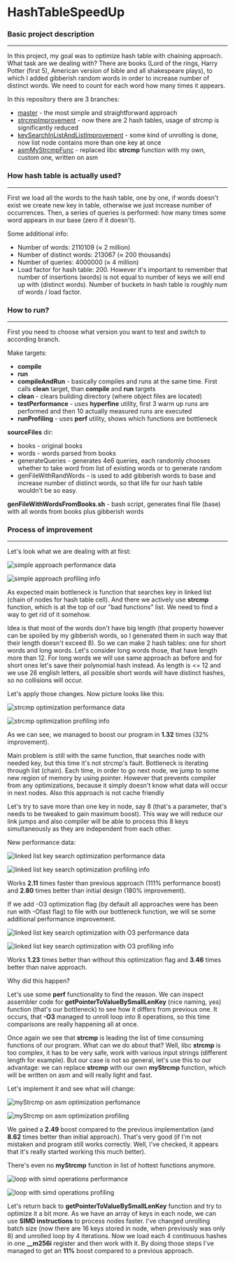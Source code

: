 # HashTableSpeedUp

<h3>Basic project description</h3>
<hr>

In this project, my goal was to optimize hash table with chaining approach. What task are we dealing with? There are books (Lord of the rings, Harry Potter (first 5), American version of bible and all shakespeare plays), to which I added gibberish random words in order to increase number of distinct words. We need to count for each word how many times it appears.

In this repository there are 3 branches:

* [master](https://github.com/Kunakbaev/HashTableSpeedUp/tree/master) - the most simple and straightforward approach
* [strcmpImprovement](https://github.com/Kunakbaev/HashTableSpeedUp/tree/strcmpImprovment) - now there are 2 hash tables, usage of strcmp is significantly reduced
* [keySearchInListAndListImprovement](https://github.com/Kunakbaev/HashTableSpeedUp/tree/keySearchInListAndListImprovment) - some kind of unrolling is done, now list node contains more than one key at once
* [asmMyStrcmpFunc](https://github.com/Kunakbaev/HashTableSpeedUp/tree/asmMyStrcmpFunc) - replaced libc **strcmp** function with my own, custom one, written on asm

<h3>How hash table is actually used?</h3>
<hr>

First we load all the words to the hash table, one by one, if words doesn't exist we create new key in table, otherwise we just increase number of occurrences. Then, a series of queries is performed: how many times some word appears in our base (zero if it doesn't).

Some additional info:
* Number of words: 2110109 ($\approx$ 2 million)
* Number of distinct words: 213067 ($\approx$ 200 thousands)
* Number of queries: 4000000 ($\approx$ 4 million)
* Load factor for hash table: 200. However it's important to remember that number of insertions (words) is not equal to number of keys we will end up with (distinct words). Number of buckets in hash table is roughly num of words / load factor.

<h3>How to run?</h3>
<hr>

First you need to choose what version you want to test and switch to according branch.

Make targets:

* **compile**
* **run**
* **compileAndRun** - basically compiles and runs at the same time. First calls **clean** target, than **compile** and **run** targets
* **clean** - clears building directory (where object files are located)
* **testPerformance** - uses **hyperfine** utility, first 3 warm up runs are performed and then 10 actually measured runs are executed
* **runProfiling** - uses **perf** utility, shows which functions are bottleneck

**sourceFiles** dir:
* books - original books
* words - words parsed from books
* generateQueries - generates 4e6 queries, each randomly chooses whether to take word from list of existing words or to generate random
* genFileWithRandWords - is used to add gibberish words to base and increase number of distinct words, so that life for our hash table wouldn't be so easy.

**genFileWithWordsFromBooks.sh** - bash script, generates final file (base) with all words from books plus gibberish words

<h3>Process of improvement</h3>
<hr>

Let's look what we are dealing with at first:

![simple approach performance data](images/basic_version_perfomance.png)

![simple approach profiling info](images/basic_version_profiling.png)

As expected main bottleneck is function that searches key in linked list (chain of nodes for hash table cell). And there we actively use **strcmp** function, which is at the top of our "bad functions" list. We need to find a way to get rid of it somehow.

Idea is that most of the words don't have big length (that property however can be spoiled by my gibberish words, so I generated them in such way that their length doesn't exceed 8). So we can make 2 hash tables: one for short words and long words. Let's consider long words those, that have length more than 12. For long words we will use same approach as before and for short ones let's save their polynomial hash instead. As length is <= 12 and we use 26 english letters, all possible short words will have distinct hashes, so no collisions will occur.

Let's apply those changes. Now picture looks like this:

![strcmp optimization performance data](images/strcmpOpt_perfomance.png)

![strcmp optimization profiling info](images/strcmpOpt_profiling.png)

As we can see, we managed to boost our program in **1.32** times (32% improvement).

Main problem is still with the same function, that searches node with needed key, but this time it's not strcmp's fault. Bottleneck is iterating through list (chain). Each time, in order to go next node, we jump to some new region of memory by using pointer. However that prevents compiler from any optimizations, because it simply doesn't know what data will occur in next nodes. Also this approach is not cache friendly

Let's try to save more than one key in node, say 8 (that's a parameter, that's needs to be tweaked to gain maximum boost). This way we will reduce our link jumps and also compiler will be able to process this 8 keys simultaneously as they are independent from each other.

New performance data:

![linked list key search optimization performance data](images/linkedListKeyOpt_perfomance.png)

![linked list key search optimization profiling info](images/linkedListKeyOpt_profiling.png)

Works **2.11** times faster than previous approach (111% performance boost) and **2.80** times better than initial design (180% improvement).

If we add -O3 optimization flag (by default all approaches were has been run with -Ofast flag) to file with our bottleneck function, we will se some additional performance improvement.

![linked list key search optimization with O3 performance data](images/linkedListKeyOptO3_performance.png)

![linked list key search optimization with O3 profiling info](images/linkedListKeyOptO3_profiling.png)

Works **1.23** times better than without this optimization flag and **3.46** times better than naive approach.

Why did this happen?

Let's use some **perf** functionality to find the reason. We can inspect assembler code for **getPointerToValueBySmallLenKey** (nice naming, yes) function (that's our bottleneck) to see how it differs from previous one. It occurs, that **-O3** managed to unroll loop into 8 operations, so this time comparisons are really happening all at once.

Once again we see that **strcmp** is leading the list of time consuming functions of our program. What can we do about that? Well, libc **strcmp** is too complex, it has to be very safe, work with various input strings (different length for example). But our case is not so general, let's use this to our advantage: we can replace **strcmp** with our own **myStrcmp** function, which will be written on asm and will really light and fast.

Let's implement it and see what will change:

![myStrcmp on asm optimization perfomance](images/myStrcmpOnAsmOpt_performance.png)

![myStrcmp on asm optimization profiling](images/myStrcmpOnAsmOpt_profiling.png)

We gained a **2.49** boost compared to the previous implementation (and **8.62** times better than initial approach). That's very good (if I'm not mistaken and program still works correctly. Well, I've checked, it appears that it's really started working this much better).

There's even no **myStrcmp** function in list of hottest functions anymore.

![loop with simd operations performance](images/simdInstructionsInLoopOptPerformance.png)

![loop with simd operations profiling](images/simdInstructionsInLoopOptProfiling.png)

Let's return back to **getPointerToValueBySmallLenKey** function and try to optimize it a bit more. As we have an array of keys in each node, we can use **SIMD instructions** to process nodes faster. I've changed unrolling batch size (now there are 16 keys stored in node, when previously was only 8) and unrolled loop by 4 iterations. Now we load each 4 continuous hashes in one **__m256i** register and then work with it. By doing those steps I've managed to get an **11%** boost compared to a previous approach. 
